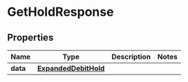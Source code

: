 

# GetHoldResponse


## Properties

| Name | Type | Description | Notes |
|------------ | ------------- | ------------- | -------------|
|**data** | [**ExpandedDebitHold**](ExpandedDebitHold.md) |  |  |



